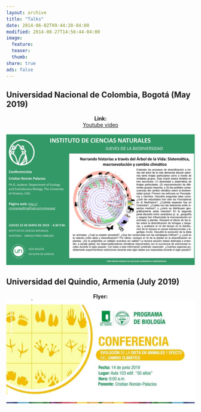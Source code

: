```yaml
---
layout: archive
title: "Talks"
date: 2014-06-02T09:44:20-04:00
modified: 2014-08-27T14:56:44-04:00
image:
  feature:
  teaser:
  thumb:
share: true
ads: false
---
```


## Universidad Nacional de Colombia, Bogotá (May 2019)

<p align="center">
  <b>Link:</b><br>
  <a href="https://www.youtube.com/watch?v=lwHcw65gxI0">Youtube video</a>
  <br><br>
  <img src="ICN_Talk_2019.jpg">
</p>


## Universidad del Quindio, Armenia (July 2019)

<p align="center">
  <b>Flyer:</b><br>
  <img src="UQ_Talk_2019.JPG">
</p>
